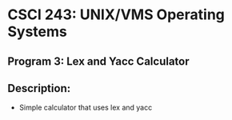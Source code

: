 # CSCI 243: UNIX/VMS Operating Systems
## Program 3: Lex and Yacc Calculator 
## Description:
* Simple calculator that uses lex and yacc 
